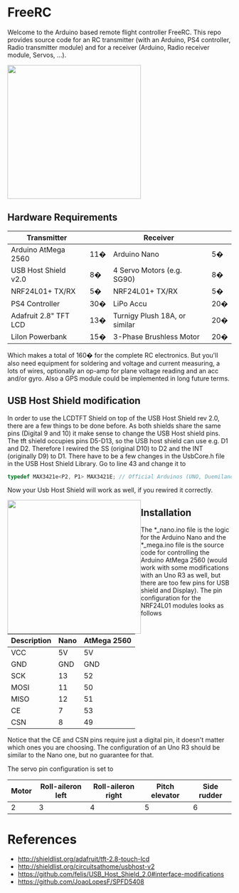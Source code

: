 # FreeRC

Welcome to the Arduino based remote flight controller FreeRC. This repo provides source code for an RC
transmitter (with an Arduino, PS4 controller, Radio transmitter module) and for a receiver 
(Arduino, Radio receiver module, Servos, ...).

<img src="https://user-images.githubusercontent.com/24190530/31602041-160d7a88-b25c-11e7-8fe2-89360db4aa30.JPG" width="300">

## Hardware Requirements

| Transmitter           |      | Receiver                      |      |
|-----------------------|------|-------------------------------|------|
| Arduino AtMega 2560   |  11� | Arduino Nano                  |   5� |
| USB Host Shield v2.0  |   8� | 4 Servo Motors (e.g. SG90)    |   8� |
| NRF24L01+ TX/RX       |   5� | NRF24L01+ TX/RX               |   5� |
| PS4 Controller        |  30� | LiPo Accu                     |  20� |
| Adafruit 2.8" TFT LCD |  13� | Turnigy Plush 18A, or similar |  20� |
| LiIon Powerbank       |  15� | 3-Phase Brushless Motor       |  20� |

Which makes a total of 160� for the complete RC electronics. But you'll also need equipment for soldering and voltage and current measuring, a lots of wires, optionally an op-amp for plane voltage reading and an acc and/or gyro.
Also a GPS module could be implemented in long future terms.


## USB Host Shield modification

In order to use the LCDTFT Shield on top of the USB Host Shield rev 2.0, there are a few things to be done before. As both shields share the same pins 
(Digital 9 and 10) it make sense to change the USB Host shield pins. The tft shield occupies pins D5-D13, so the USB host shield can use e.g. D1 and D2.
Therefore I rewired the SS (original D10) to D2 and the INT (originally D9) to D1. There have to be a few changes in the UsbCore.h file in the USB Host Shield Library.
Go to line 43 and change it  to 
```c
typedef MAX3421e<P2, P1> MAX3421E; // Official Arduinos (UNO, Duemilanove, Mega ...
```
Now your Usb Host Shield will work as well, if you rewired it correctly.

<img src="https://user-images.githubusercontent.com/24190530/31602043-16850d96-b25c-11e7-8e06-8b6389cc83ee.JPG" width="300" style="float: left">

## Installation

The *_nano.ino file is the logic for the Arduino Nano and the *_mega.ino file is the source code
for controlling the Arduino AtMega 2560 (would work with some modifications with an Uno R3 as well, but there are too few pins for USB shield and Display). The pin configuration for
the NRF24L01 modules looks as follows

| Description | Nano | AtMega 2560 |
|-------------|------|-------------|
| VCC         | 5V   | 5V          |
| GND         | GND  | GND         |
| SCK         | 13   | 52          |
| MOSI        | 11   | 50          |
| MISO        | 12   | 51          |
| CE          | 7    | 53          |
| CSN         | 8    | 49          |

Notice that the CE and CSN pins require just a digital pin, it doesn't matter which ones you are choosing. The configuration
of an Uno R3 should be similar to the Nano one, but no guarantee for that.

The servo pin configuration is set to

| Motor | Roll-aileron left | Roll-aileron right | Pitch elevator | Side rudder |
| ---   | ---               | ---                | ---            | ---         |
| 2     | 3                 | 4                  | 5              | 6           |

# References

- http://shieldlist.org/adafruit/tft-2.8-touch-lcd
- http://shieldlist.org/circuitsathome/usbhost-v2
- https://github.com/felis/USB_Host_Shield_2.0#interface-modifications
- https://github.com/JoaoLopesF/SPFD5408
